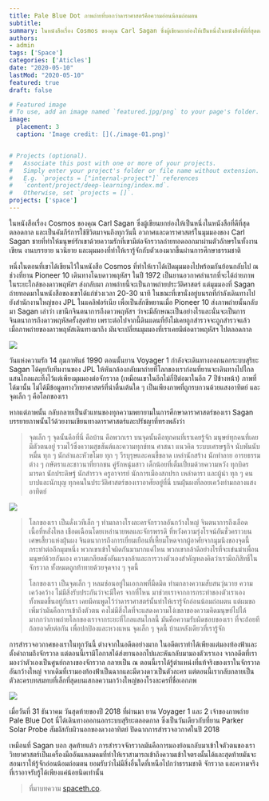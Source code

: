 ```yaml
---
title: Pale Blue Dot ภาพถ่ายที่บอกว่าดาราศาสตร์คือความอ่อนน้อมถ่อมตน
subtitle: 
summary: ในหนังสือเรื่อง Cosmos ของคุณ Carl Sagan ซึ่งผู้เขียนยกย่องให้เป็นหนึ่งในหนังสือที่ดีที่สุดตลอดกาล และเป็นคัมภีร์การใช้ชีวิตมาจนถึงทุกวันนี้ อวกาศและดาราศาสตร์ในมุมมองของ Carl Sagan ชายที่ทำให้มนุษย์รักเขาด้วยความรักที่เขามีต่อจักรวาลถ่ายทอดออกมาผ่านตัวอักษรในทั้งงานเขียน งานบรรยาย นวนิยาย และมุมมองที่ทำให้เรารู้จักกับตัวเองมากขึ้นผ่านการศึกษาธรรมชาติ
authors:
- admin
tags: ['Space']
categories: ['Aticles']
date: "2020-05-10"
lastMod: "2020-05-10"
featured: true
draft: false

# Featured image
# To use, add an image named `featured.jpg/png` to your page's folder. 
image:
  placement: 3
  caption: 'Image credit: [](./image-01.png)'


# Projects (optional).
#   Associate this post with one or more of your projects.
#   Simply enter your project's folder or file name without extension.
#   E.g. `projects = ["internal-project"]` references 
#   `content/project/deep-learning/index.md`.
#   Otherwise, set `projects = []`.
projects: ['space']
---
```


ในหนังสือเรื่อง Cosmos ของคุณ Carl Sagan ซึ่งผู้เขียนยกย่องให้เป็นหนึ่งในหนังสือที่ดีที่สุดตลอดกาล และเป็นคัมภีร์การใช้ชีวิตมาจนถึงทุกวันนี้ อวกาศและดาราศาสตร์ในมุมมองของ Carl Sagan ชายที่ทำให้มนุษย์รักเขาด้วยความรักที่เขามีต่อจักรวาลถ่ายทอดออกมาผ่านตัวอักษรในทั้งงานเขียน งานบรรยาย นวนิยาย และมุมมองที่ทำให้เรารู้จักกับตัวเองมากขึ้นผ่านการศึกษาธรรมชาติ



หนึ่งในตอนที่เขาได้เขียนไว้ในหนังสือ Cosmos ที่ทำให้เราได้เปิดมุมมองไปพร้อมกันย้อนกลับไป ณ ช่วงที่ยาน Pioneer 10 เดินทางโฉบดาวพฤหัสฯ ในปี 1972 เป็นยานอวกาศลำแรกที่จะได้ถ่ายภาพในระยะใกล้ของดาวพฤหัสฯ ส่งกลับมา ภาพถ่ายนี้จะเป็นภาพถ่ายประวัติศาสตร์ แต่มุมมองที่ Sagan ถ่ายทอดมาในหนังสือของเขาได้แก่ช่วงเวลา 20-30 นาที ในขณะที่เขานั่งอยู่บนรถที่กำลังเดินทางไปยังสำนักงานใหญ่ของ JPL ในแคลิฟอร์เนีย เพื่อเป็นสักขีพยานเมื่อ Pioneer 10 ส่งภาพถ่ายนั้นกลับมา Sagan เล่าว่า เขานึกจินตนาการถึงดาวพฤหัสฯ ว่าจะมีลักษณะเป็นอย่างไรและนั่นจะเป็นการจินตนาการถึงดาวพฤหัสครั้งสุดท้าย เพราะต่อไปจากนี้ดินแดนที่ยังไม่เคยถูกสำรวจจะถูกสำรวจแล้ว เมื่อภาพถ่ายของดาวพฤหัสเดินทางมาถึง มันจะเปลี่ยนมุมมองที่เราเคยมีต่อดาวพฤหัสฯ ไปตลอดกาล

![](https://spaceth.co/wp-content/uploads/2019/10/997_668761main_ac73-9341-1024x795.jpg)

วันแห่งความรัก 14 กุมภาพันธ์ 1990 ตอนนั้นยาน Voyager 1 กำลังจะเดินทางออกนอกระบบสุริยะ Sagan ได้คุยกับทีมงานของ JPL ให้หันกล้องกลับมาถ่ายที่โลกของเราก่อนที่ยานจะเดินทางไปไกลแสนไกลและทิ้งไว้แต่เพียงมุมมองต่อจักรวาล \(เหมือนเขาในอีกไม่กี่ปีต่อมาในอีก 7 ปีข้างหน้า\) ภาพที่ได้มานั้น ไม่ได้มีข้อมูลทางวิทยาศาสตร์ที่น่าตื่นเต้นใด ๆ เป็นเพียงภาพที่ถูกรบกวนด้วยแสงอาทิตย์ และจุดเล็ก ๆ คือโลกของเรา

หากแต่ภาพนั้น กลับกลายเป็นตัวแทนของทุกความพยายามในการศึกษาดาราศาสตร์ของเรา Sagan บรรยายภาพนั้นไว้ด้วยงานเขียนทางดาราศาสตร์และปรัชญาที่ทรงพลังว่า

> จุดเล็ก ๆ จุดนั้นคือที่นี่ คือบ้าน คือพวกเรา บนจุดนั้นคือทุกคนที่เราเคยรู้จัก มนุษย์ทุกคนที่เคยมีตัวตนอยู่ รวมไว้ซึ่งความสุขสันต์และความทุกข์ทน ศาสนา แนวคิด ระบบเศรษฐกิจ นับพันนับหมื่น ทุก ๆ นักล่าและหัวขโมย ทุก ๆ วีรบุรุษและคนขี้ขลาด เหล่านักสร้าง นักทำลาย อารยธรรมต่าง ๆ กษัตราและชาวนาที่ยากชน คู่รักหนุ่มสาว เด็กน้อยที่เต็มเปี่ยมด้วยความหวัง ทุกบิดรมารดา นักประดิษฐ์ นักสำรวจ ครูอาจารย์ นักการเมืองสกปรก เหล่าดารา และผู้นำ ทุก ๆ คนบาปและนักบุญ ทุกคนในประวัติศาสตร์ของเราอาศัยอยู่ที่นี่ บนฝุ่นผงที่ลอยเคว้งท่ามกลางแสงอาทิตย์

![](https://spaceth.co/wp-content/uploads/2019/10/image-20150323-26729-1ocuw8j-1024x1024.jpg)

> โลกของเรา เป็นดั่งเวทีเล็ก ๆ ท่ามกลางโรงละครจักรวาลอันกว้างใหญ่ จินตนาการถึงเลือดเนื้อที่หลั่งไหล เชือดเฉือนโดยเหล่านายพลและจักรพรรดิ ที่หวังความรุ่งโรจน์อันชั่วคราวบนเศษเสี้ยวแห่งฝุ่นผง จินตนาการถึงการเยี่ยมเยือนที่เหี้ยมโหดจากผู้อาศัยจากมุมนึงของจุดนี้กระทำต่ออีกมุมหนึ่ง พวกเขาเข้าใจผิดกันมามากแค่ไหน พวกเขากล้าดีอย่างไรที่จะเข่นฆ่าเพื่อนมนุษย์ด้วยกันเอง ความเกลียดชังอันแรงกล้าและการวางตัวเองสำคัญหลงคิดว่าเรามีอภิสิทธิ์ในจักรวาล ทั้งหมดถูกท้าทายด้วยจุดจาง ๆ จุดนี้
>
> โลกของเรา เป็นจุดเล็ก ๆ หลมซ่อนอยู่ในเอกภพที่มืดมิด ท่ามกลางความสับสนวุ่นวาย ความเคว้งคว้าง ไม่มีสิ่งรับประกันว่าจะมีใคร จากที่ไหน มาช่วยเราจากการกระทำของตัวเราเอง ทั้งหมดขึ้นอยู่กับเรา เคยมีคนพูดไว้ว่าดาราศาสตร์นั้นทำให้เรารู้จักอ่อนน้อมถ่อมตน แต่ผมขอเพิ่มว่ามันคือการเข้าถึงตัวตน คงไม่มีสิ่งใดที่จะแสดงความโง่เขลาของความคิดมนุษย์ไปได้มากกว่าภาพถ่ายโลกของเราจากระยะที่ไกลแสนไกลนี้ มันคือความรับผิดชอบของเรา ที่จะถ้อยทีถ้อยอาศัยต่อกัน เพื่อปกป้องและหวงแหน จุดเล็ก ๆ จุดนี้ บ้านหลังเดียวที่เรารู้จัก

การสำรวจอวกาศของเราในทุกวันนี้ ต่างจากในอดีตอย่างมาก ในอดีตเราทำได้เพียงแต่มองท้องฟ้าและตั้งคำถามถึงจักรวาล แต่ตอนนี้เรามีโอกาสได้ส่งยานออกไปและหันกลับมามองตัวเราเอง จากอดีตที่เรามองว่าตัวเองเป็นศูนย์กลางของจักรวาล กลายเป็น ณ ตอนนี้เราได้รู้ตำแหน่งที่แท้จริงของเราในจักรวาลอันกว้างใหญ่ จากเดิมที่เรามองท้องฟ้าเป็นฉากและมีดวงดาวเป็นตัวละคร แต่ตอนนี้เรากลับกลายเป็นตัวละครบทสมทบที่เล็กที่สุดบนเสกลความกว้างใหญ่ของโรงละครที่ชื่อเอกภพ

![](https://spaceth.co/wp-content/uploads/2019/10/PIA21839-16-1024x576.jpg)

เมื่อวันที่ 31 ธันวาคม วันสุดท้ายของปี 2018 ที่ผ่านมา ยาน Voyager 1 และ 2 เจ้าของภาพถ่าย Pale Blue Dot นี่ได้เดินทางออกนอกระบบสุริยะตลอดกาล ซึ่งเป็นวันเดียวกับที่ยาน Parker Solar Probe สัมผัสกับผิวนอกของดวงอาทิตย์ ปิดฉากการสำรวจอวกาศในปี 2018

เหมือนที่ Sagan บอก สุดท้ายแล้ว การสำรวจจักรวาลมันคือการมองย้อนกลับมาเข้าใจตัวตนของเรา วิทยาศาสตร์เป็นเครื่องมืออันแหลมคมที่ทำให้เราสามารถเข้าถึงความเข้าใจตรงนั้นได้และสุดท้ายมันจะสอนเราให้รู้จักอ่อนน้อมถ่อมตน ยอมรับว่าไม่มีสิ่งอื่นใดที่เหนือไปกว่าธรรมชาติ จักรวาล และความจริง ที่เราอาจรับรู้ได้เพียงแค่น้อยนิดเท่านั้น

> ที่มาบทความ [spaceth.co](https://spaceth.co/pale-blue-dot/).


